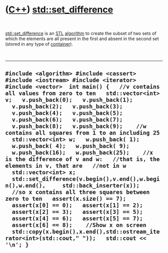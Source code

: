 



 

 

 

 

 

([C++](Cpp.htm)) [std::set\_difference](CppSet_difference.htm)
==============================================================

 

[std::set\_difference](CppSet_difference.htm) is an [STL](CppStl.htm)
[algorithm](CppAlgorithm.htm) to create the subset of two sets of which
the elements are all present in the first and absent in the second set
(stored in any type of [container](CppContainer.htm)).

 

  --------------------------------------------------------------------------------------------------------------------------------------------------------------------------------------------------------------------------------------------------------------------------------------------------------------------------------------------------------------------------------------------------------------------------------------------------------------------------------------------------------------------------------------------------------------------------------------------------------------------------------------------------------------------------------------------------------------------------------------------------------------------------------------------------------------------------------------------------------------------------------------------------------------------------------------------------------------------------------------------------------------------------------------------------------------------------------------------------------------------------
  ` #include <algorithm> #include <cassert> #include <iostream> #include <iterator> #include <vector>  int main() {   //v contains all values from zero to ten   std::vector<int> v;   v.push_back(0);   v.push_back(1);   v.push_back(2);   v.push_back(3);   v.push_back(4);   v.push_back(5);   v.push_back(6);   v.push_back(7);   v.push_back(8);   v.push_back(9);    //w contains all squares from 1 to an including 25   std::vector<int> w;   w.push_back( 1);   w.push_back( 4);   w.push_back( 9);   w.push_back(16);   w.push_back(25);    //x is the difference of v and w:   //that is, the elements in v, that are   //not in w   std::vector<int> x;    std::set_difference(v.begin(),v.end(),w.begin(),w.end(),     std::back_inserter(x));    //so x contains all three squares between zero to ten   assert(x.size() == 7);   assert(x[0] == 0);   assert(x[1] == 2);   assert(x[2] == 3);   assert(x[3] == 5);   assert(x[4] == 6);   assert(x[5] == 7);   assert(x[6] == 8);    //Show x on screen   std::copy(x.begin(),x.end(),std::ostream_iterator<int>(std::cout," "));   std::cout << '\n'; } `
  --------------------------------------------------------------------------------------------------------------------------------------------------------------------------------------------------------------------------------------------------------------------------------------------------------------------------------------------------------------------------------------------------------------------------------------------------------------------------------------------------------------------------------------------------------------------------------------------------------------------------------------------------------------------------------------------------------------------------------------------------------------------------------------------------------------------------------------------------------------------------------------------------------------------------------------------------------------------------------------------------------------------------------------------------------------------------------------------------------------------------

 

 

 

 

 





 




